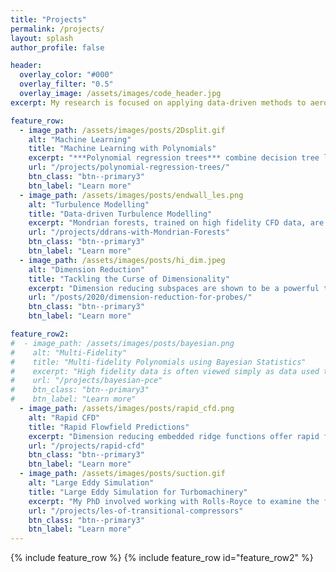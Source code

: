 ```yaml
---
title: "Projects"
permalink: /projects/
layout: splash
author_profile: false

header:
  overlay_color: "#000"
  overlay_filter: "0.5"
  overlay_image: /assets/images/code_header.jpg
excerpt: My research is focused on applying data-driven methods to aeronautical problems.  

feature_row:
  - image_path: /assets/images/posts/2Dsplit.gif
    alt: "Machine Learning"
    title: "Machine Learning with Polynomials"
    excerpt: "***Polynomial regression trees*** combine decision tree learning with polynomial regression, resulting in accurate yet interpretable models. The resulting models can be used for a wide range of tasks, from traditional supervised learning to uncertainty quantification."
    url: "/projects/polynomial-regression-trees/"
    btn_class: "btn--primary3"
    btn_label: "Learn more"
  - image_path: /assets/images/posts/endwall_les.png
    alt: "Turbulence Modelling"
    title: "Data-driven Turbulence Modelling"
    excerpt: "Mondrian forests, trained on high fidelity CFD data, are used to augment turbulence models. Their uncertainty estimates provide crucial information on the suitability of the model, and the data used to train it."
    url: "/projects/ddrans-with-Mondrian-Forests"
    btn_class: "btn--primary3"
    btn_label: "Learn more"
  - image_path: /assets/images/posts/hi_dim.jpeg
    alt: "Dimension Reduction"
    title: "Tackling the Curse of Dimensionality"
    excerpt: "Dimension reducing subspaces are shown to be a powerful tool for exploring high dimensional design spaces, providing important physical insights and allowing for in-depth analysis of uncertainties."
    url: "/posts/2020/dimension-reduction-for-probes/"
    btn_class: "btn--primary3"
    btn_label: "Learn more"      

feature_row2:
#  - image_path: /assets/images/posts/bayesian.png
#    alt: "Multi-Fidelity"
#    title: "Multi-fidelity Polynomials using Bayesian Statistics"
#    excerpt: "High fidelity data is often viewed simply as data used to validate cheaper low fidelity models. We introduce ***Bayesian polynomial chaos*** to exploit multi-fidelity data in a more symbiotic manner."
#    url: "/projects/bayesian-pce"
#    btn_class: "btn--primary3"
#    btn_label: "Learn more"
  - image_path: /assets/images/posts/rapid_cfd.png
    alt: "Rapid CFD"
    title: "Rapid Flowfield Predictions"
    excerpt: "Dimension reducing embedded ridge functions offer rapid flowfield predictions, with comparable accuracy to state-of-the-art deep learning methods, whilst being more interpretible and posessing baked-in uncertainty quantification."
    url: "/projects/rapid-cfd"
    btn_class: "btn--primary3"
    btn_label: "Learn more"
  - image_path: /assets/images/posts/suction.gif
    alt: "Large Eddy Simulation"
    title: "Large Eddy Simulation for Turbomachinery"
    excerpt: "My PhD involved working with Rolls-Royce to examine the feasability of modifying an industrial CFD code, in order to run high fidelity Large Eddy Simulations of the transitional flows in aero-engines."
    url: "/projects/les-of-transitional-compressors"
    btn_class: "btn--primary3"
    btn_label: "Learn more"
---
```


{% include feature_row %}
{% include feature_row id="feature_row2" %}
